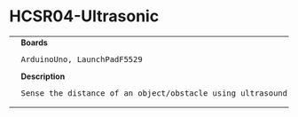 # HCSR04-Ultrasonic
<table><tr>
<td>
<br><img src="Arduino/HCSR04-Ultrasonic/HCSR04-Ultrasonic_bb.png" width=320px>
</td>
<td>
<b>Boards</b><p><pre>ArduinoUno, LaunchPadF5529</pre></p>
<b>Description</b><p><pre>Sense the distance of an object/obstacle using ultrasound.
</pre></p>
</td>
</tr></table>

